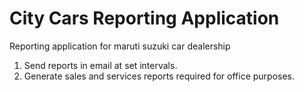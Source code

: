 # City Cars Reporting Application

Reporting application for maruti suzuki car dealership

1. Send reports in email at set intervals.
2. Generate sales and services reports required for office purposes.
